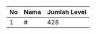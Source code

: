 | No | Nama            | Jumlah Level |
|----|-----------------|--------------|
| 1  | #    |    428        |
